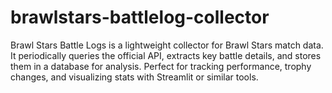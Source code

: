 # brawlstars-battlelog-collector
Brawl Stars Battle Logs is a lightweight collector for Brawl Stars match data. It periodically queries the official API, extracts key battle details, and stores them in a database for analysis. Perfect for tracking performance, trophy changes, and visualizing stats with Streamlit or similar tools.
